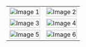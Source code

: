 <table>
  <tr>
    <td>
      <a href="https://github.com/user-attachments/assets/dfaffd7d-9ca2-406e-b6d4-fd1b523408f1">
        <img src="https://github.com/user-attachments/assets/dfaffd7d-9ca2-406e-b6d4-fd1b523408f1" alt="Image 1" style="width: 100%; height: auto; transition: transform 0.3s ease;" onmouseover="this.style.transform='scale(1.2)';" onmouseout="this.style.transform='scale(1)';"/>
      </a>
    </td>
    <td>
      <a href="https://github.com/user-attachments/assets/9f866566-e5ca-4e32-b2bc-78599034bab7">
        <img src="https://github.com/user-attachments/assets/9f866566-e5ca-4e32-b2bc-78599034bab7" alt="Image 2" style="width: 100%; height: auto; transition: transform 0.3s ease;" onmouseover="this.style.transform='scale(1.2)';" onmouseout="this.style.transform='scale(1)';"/>
      </a>
    </td>
  </tr>
  <tr>
    <td>
      <a href="https://github.com/user-attachments/assets/e2bc3257-c860-4e5e-8e99-df6d91583203">
        <img src="https://github.com/user-attachments/assets/e2bc3257-c860-4e5e-8e99-df6d91583203" alt="Image 3" style="width: 100%; height: auto; transition: transform 0.3s ease;" onmouseover="this.style.transform='scale(1.2)';" onmouseout="this.style.transform='scale(1)';"/>
      </a>
    </td>
    <td>
      <a href="https://github.com/user-attachments/assets/4c69e621-17c1-4b62-b265-6e82aecfd0f4">
        <img src="https://github.com/user-attachments/assets/4c69e621-17c1-4b62-b265-6e82aecfd0f4" alt="Image 4" style="width: 100%; height: auto; transition: transform 0.3s ease;" onmouseover="this.style.transform='scale(1.2)';" onmouseout="this.style.transform='scale(1)';"/>
      </a>
    </td>
  </tr>
  <tr>
    <td>
      <a href="https://github.com/user-attachments/assets/42b36be0-2903-455b-823f-35906b695861">
        <img src="https://github.com/user-attachments/assets/42b36be0-2903-455b-823f-35906b695861" alt="Image 5" style="width: 100%; height: auto; transition: transform 0.3s ease;" onmouseover="this.style.transform='scale(1.2)';" onmouseout="this.style.transform='scale(1)';"/>
      </a>
    </td>
    <td>
      <a href="https://github.com/user-attachments/assets/652e1c6f-5efb-447a-a76d-148c3d304b02">
        <img src="https://github.com/user-attachments/assets/652e1c6f-5efb-447a-a76d-148c3d304b02" alt="Image 6" style="width: 100%; height: auto; transition: transform 0.3s ease;" onmouseover="this.style.transform='scale(1.2)';" onmouseout="this.style.transform='scale(1)';"/>
      </a>
    </td>
  </tr>
</table>
